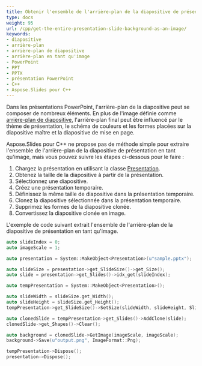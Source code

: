 ```yaml
---
title: Obtenir l'ensemble de l'arrière-plan de la diapositive de présentation en tant qu'image
type: docs
weight: 95
url: /cpp/get-the-entire-presentation-slide-background-as-an-image/
keywords:
- diapositive
- arrière-plan
- arrière-plan de diapositive
- arrière-plan en tant qu'image
- PowerPoint
- PPT
- PPTX
- présentation PowerPoint
- C++
- Aspose.Slides pour C++
---
```


Dans les présentations PowerPoint, l'arrière-plan de la diapositive peut se composer de nombreux éléments. En plus de l'image définie comme [arrière-plan de diapositive](/slides/cpp/presentation-background/), l'arrière-plan final peut être influencé par le thème de présentation, le schéma de couleurs et les formes placées sur la diapositive maître et la diapositive de mise en page.

Aspose.Slides pour C++ ne propose pas de méthode simple pour extraire l'ensemble de l'arrière-plan de la diapositive de présentation en tant qu'image, mais vous pouvez suivre les étapes ci-dessous pour le faire :
1. Chargez la présentation en utilisant la classe [Presentation](https://reference.aspose.com/slides/cpp/aspose.slides/presentation/).
1. Obtenez la taille de la diapositive à partir de la présentation.
1. Sélectionnez une diapositive.
1. Créez une présentation temporaire.
1. Définissez la même taille de diapositive dans la présentation temporaire.
1. Clonez la diapositive sélectionnée dans la présentation temporaire.
1. Supprimez les formes de la diapositive clonée.
1. Convertissez la diapositive clonée en image.

L'exemple de code suivant extrait l'ensemble de l'arrière-plan de la diapositive de présentation en tant qu'image.
```cpp
auto slideIndex = 0;
auto imageScale = 1;

auto presentation = System::MakeObject<Presentation>(u"sample.pptx");

auto slideSize = presentation->get_SlideSize()->get_Size();
auto slide = presentation->get_Slides()->idx_get(slideIndex);

auto tempPresentation = System::MakeObject<Presentation>();

auto slideWidth = slideSize.get_Width();
auto slideHeight = slideSize.get_Height();
tempPresentation->get_SlideSize()->SetSize(slideWidth, slideHeight, SlideSizeScaleType::DoNotScale);

auto clonedSlide = tempPresentation->get_Slides()->AddClone(slide);
clonedSlide->get_Shapes()->Clear();

auto background = clonedSlide->GetImage(imageScale, imageScale);
background->Save(u"output.png", ImageFormat::Png);

tempPresentation->Dispose();
presentation->Dispose();
```